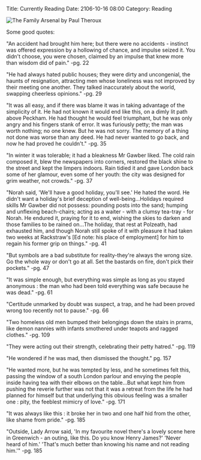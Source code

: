 Title: Currently Reading
Date: 2106-10-16 08:00
Category: Reading

![The Family Arsenal by Paul Theroux]({filename}/images/theroux.jpg)

Some good quotes:

"An accident had brought him here; but there were no accidents - instinct was offered expression by a hollowing of chance, and impulse 
seized it. You didn't choose, you were chosen, claimed by an impulse that knew more than wisdom did of pain." -pg. 22

"He had always hated public houses; they were dirty and uncongenial, the haunts of resignation, attracting men whose loneliness was not 
improved by their meeting one another. They talked inaccurately about the world, swapping cheerless opinions." -pg. 29

"It was all easy, and if there was blame it was in taking advantage of the simplicity of it. He had not known it would end like this, on 
a dimly lit path above Peckham. He had thought he would feel triumphant, but he was only angry and his fingers stank of error. It was 
furiously petty; the man was worth nothing; no one knew. But he was not sorry. The memory of a thing not done was worse than any deed. 
He had never wanted to go back, and now he had proved he couldn't." -pg. 35

"In winter it was tolerable; it had a bleakness Mr Gawber liked. The cold rain composed it, blew the newspapers into corners, restored 
the black shine to the street and kept the limpers indoors. Rain tidied it and gave London back some of her glamour, even some of her 
youth: the city was designed for grim weather, not crowds." -pg. 37

"Norah said, 'We'll have a good holiday, you'll see.' He hated the word. He didn't want a holiday's brief deception 
of well-being...Holidays required skills Mr Gawber did not possess: pounding posts into the sand; humping and 
unflexing beach-chairs; acting as a waiter - with a clumsy tea-tray - for Norah. He endured it, praying for it to 
end, wishing the skies to darken and those families to be rained on...The holiday, that rest at Polzeath, had 
exhausted him, and though Norah still spoke of it with pleasure it had taken two weeks at Rackstraw's [Ed note: his 
place of employment] for him to regain his former grip on things." -pg. 41

"But symbols are a bad substitute for reality-they're always the wrong size. Go the whole way or don't go at all. Set 
the bastards on fire, don't pick their pockets." -pg. 47

"It was simple enough, but everything was simple as long as you stayed anonymous : the man who had been told 
everything was safe because he was dead." -pg. 61

"Certitude unmarked by doubt was suspect, a trap, and he had been proved wrong too recently not to pause." -pg. 66

"Two homeless old men bumped their belongings down the stairs in prams, like demon nannies with infants smothered 
under teapots and ragged clothes." -pg. 109

"They were acting out their strength, celebrating their petty hatred." -pg. 119

"He wondered if he was mad, then dismissed the thought." pg. 157

"He wanted more, but he was tempted by less, and he sometimes felt this, passing the window of a south London parlour 
and envying the people inside having tea with their elbows on the table...But what kept him from pushing the reverie 
further was not that it was a retreat from the life he had planned for himself but that underlying this obvious 
feeling was a smaller one : pity, the feeblest mimicry of love." -pg. 171

"It was always like this : it broke her in two and one half hid from the other, like shame from pride." -pg. 185

"Outside, Lady Arrow said, 'In my favourite novel there's a lovely scene here in Greenwich - an outing, like this. Do 
you know Henry James?' 'Never heard of him.' 'That's much better than knowing his name and not reading him.'" -pg. 185
